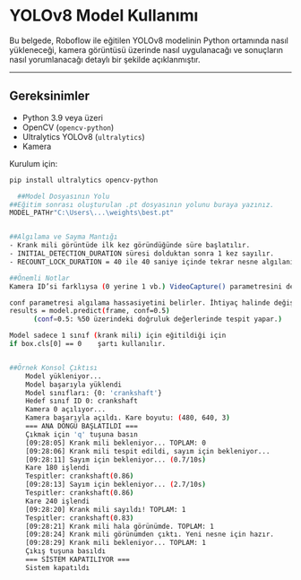 # YOLOv8 Model Kullanımı

Bu belgede, Roboflow ile eğitilen YOLOv8 modelinin Python ortamında nasıl yükleneceği, kamera görüntüsü üzerinde nasıl uygulanacağı ve sonuçların nasıl yorumlanacağı detaylı bir şekilde açıklanmıştır.

---
## Gereksinimler

- Python 3.9 veya üzeri
- OpenCV (`opencv-python`)
- Ultralytics YOLOv8 (`ultralytics`)
- Kamera

Kurulum için:

```bash
pip install ultralytics opencv-python

  ##Model Dosyasının Yolu
##Eğitim sonrası oluşturulan .pt dosyasının yolunu buraya yazınız.
MODEL_PATHr"C:\Users\...\weights\best.pt"


##Algılama ve Sayma Mantığı
- Krank mili görüntüde ilk kez göründüğünde süre başlatılır.
- INITIAL_DETECTION_DURATION süresi dolduktan sonra 1 kez sayılır.
- RECOUNT_LOCK_DURATION = 40 ile 40 saniye içinde tekrar nesne algılanırsa onu toplam sayıya eklemez.

##Önemli Notlar
Kamera ID’si farklıysa (0 yerine 1 vb.) VideoCapture() parametresini değiştirin.

conf parametresi algılama hassasiyetini belirler. İhtiyaç halinde değiştirilebilir.
results = model.predict(frame, conf=0.5)
      (conf=0.5: %50 üzerindeki doğruluk değerlerinde tespit yapar.)

Model sadece 1 sınıf (krank mili) için eğitildiği için 
if box.cls[0] == 0    şartı kullanılır.


##Örnek Konsol Çıktısı
    Model yükleniyor...
    Model başarıyla yüklendi
    Model sınıfları: {0: 'crankshaft'}
    Hedef sınıf ID 0: crankshaft
    Kamera 0 açılıyor...
    Kamera başarıyla açıldı. Kare boyutu: (480, 640, 3)
    === ANA DÖNGÜ BAŞLATILDI ===
    Çıkmak için 'q' tuşuna basın
    [09:28:05] Krank mili bekleniyor... TOPLAM: 0
    [09:28:06] Krank mili tespit edildi, sayım için bekleniyor...
    [09:28:11] Sayım için bekleniyor... (0.7/10s)
    Kare 180 işlendi
    Tespitler: crankshaft(0.86)
    [09:28:13] Sayım için bekleniyor... (2.7/10s)
    Tespitler: crankshaft(0.86)
    Kare 240 işlendi
    [09:28:20] Krank mili sayıldı! TOPLAM: 1
    Tespitler: crankshaft(0.83)
    [09:28:21] Krank mili hala görünümde. TOPLAM: 1
    [09:28:24] Krank mili görünümden çıktı. Yeni nesne için hazır.
    [09:28:29] Krank mili bekleniyor... TOPLAM: 1
    Çıkış tuşuna basıldı
    === SİSTEM KAPATILIYOR ===
    Sistem kapatıldı